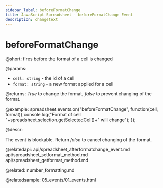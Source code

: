 ```yaml
---
sidebar_label: beforeFormatChange
title: JavaScript Spreadsheet - beforeFormatChange Event
description: changetext
---
```


# beforeFormatChange

@short: fires before the format of a cell is changed

@params:
- `cell: string` - the id of a cell
- `format: string` - a new format applied for a cell

@returns:
*True* to change the format, *false* to prevent changing of the format.

@example:
spreadsheet.events.on("beforeFormatChange", function(cell, format){
 console.log("Format of cell "+spreadsheet.selection.getSelectedCell()+" will change");
});

@descr:

The event is blockable. Return *false* to cancel changing of the format.

@relatedapi:
api/spreadsheet_afterformatchange_event.md
api/spreadsheet_setformat_method.md
api/spreadsheet_getformat_method.md

@related:
number_formatting.md

@relatedsample:
05_events/01_events.html
